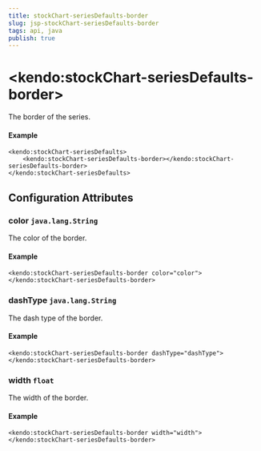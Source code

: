 ```yaml
---
title: stockChart-seriesDefaults-border
slug: jsp-stockChart-seriesDefaults-border
tags: api, java
publish: true
---
```


# \<kendo:stockChart-seriesDefaults-border\>

The border of the series.

#### Example
    <kendo:stockChart-seriesDefaults>
        <kendo:stockChart-seriesDefaults-border></kendo:stockChart-seriesDefaults-border>
    </kendo:stockChart-seriesDefaults>

## Configuration Attributes

### color `java.lang.String`

The color of the border.

#### Example
    <kendo:stockChart-seriesDefaults-border color="color">
    </kendo:stockChart-seriesDefaults-border>

### dashType `java.lang.String`

The dash type of the border.

#### Example
    <kendo:stockChart-seriesDefaults-border dashType="dashType">
    </kendo:stockChart-seriesDefaults-border>

### width `float`

The width of the border.

#### Example
    <kendo:stockChart-seriesDefaults-border width="width">
    </kendo:stockChart-seriesDefaults-border>

